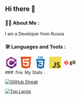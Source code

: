 ## Hi there 👋
### :man_technologist: About Me :
I am a Developer from Russia
### :hammer_and_wrench: Languages and Tools :
<div>
  <img src="https://github.com/devicons/devicon/blob/master/icons/csharp/csharp-original.svg" title="C#" **alt="C#" width="40" height="40"/>&nbsp;
  <img src="https://github.com/devicons/devicon/blob/master/icons/html5/html5-original.svg" title="HTML5" alt="HTML" width="40" height="40"/>&nbsp;
  <img src="https://github.com/devicons/devicon/blob/master/icons/css3/css3-plain-wordmark.svg"  title="CSS3" alt="CSS" width="40" height="40"/>&nbsp;
  <img src="https://github.com/devicons/devicon/blob/master/icons/javascript/javascript-original.svg" title="JavaScript" alt="JavaScript" width="40" height="40"/>&nbsp;
  <img src="https://github.com/devicons/devicon/blob/master/icons/git/git-original-wordmark.svg" title="Git" **alt="Git" width="40" height="40"/>&nbsp;
</div>
### :fire: My Stats :

[![GitHub Streak](https://streak-stats.demolab.com?user=neron41k&theme=dark&hide_border=true)](https://git.io/streak-stats)

[![Top Langs](https://github-readme-stats.vercel.app/api/top-langs/?username=neron41k&layout=compact&theme=vision-friendly-dark)](https://github.com/anuraghazra/github-readme-stats)
